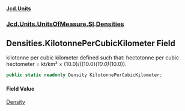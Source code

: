 #### [Jcd.Units](index 'index')
### [Jcd.Units.UnitsOfMeasure.SI](Jcd.Units.UnitsOfMeasure.SI 'Jcd.Units.UnitsOfMeasure.SI').[Densities](Densities 'Jcd.Units.UnitsOfMeasure.SI.Densities')

## Densities.KilotonnePerCubicKilometer Field

kilotonne per cubic kilometer defined such that: hectotonne per cubic hectometer = kt/km³ ×
(10.0)/((10.0)*(10.0)*(10.0)).

```csharp
public static readonly Density KilotonnePerCubicKilometer;
```

#### Field Value
[Density](Density 'Jcd.Units.UnitTypes.Density')